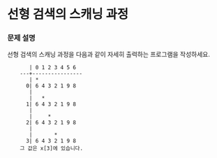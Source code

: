 # 선형 검색의 스캐닝 과정

### 문제 설명

선형 검색의 스캐닝 과정을 다음과 같이 자세히 출력하는 프로그램을 작성하세요.

```
	   | 0 1 2 3 4 5 6
	---+----------------
	   | *
	  0| 6 4 3 2 1 9 8
	   |
	   |   *
	  1| 6 4 3 2 1 9 8
	   |
	   |     *
	  2| 6 4 3 2 1 9 8
	   |
	   |       *
	  3| 6 4 3 2 1 9 8
	그 값은 x[3]에 있습니다.
```
